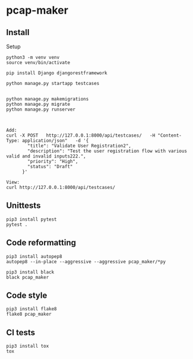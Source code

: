 # pcap-maker
 

## Install
Setup 
```
python3 -m venv venv
source venv/bin/activate
```

```
pip install Django djangorestframework

python manage.py startapp testcases


python manage.py makemigrations
python manage.py migrate
python manage.py runserver



Add:
curl -X POST   http://127.0.0.1:8000/api/testcases/   -H "Content-Type: application/json"   -d '{
        "title": "Validate User Registration2",
        "description": "Test the user registration flow with various valid and invalid inputs222.",
        "priority": "High",
        "status": "Draft"
      }'

View:
curl http://127.0.0.1:8000/api/testcases/
```



## Unittests

```
pip3 install pytest
pytest .
```

## Code reformatting

```
pip3 install autopep8
autopep8 --in-place --aggressive --aggressive pcap_maker/*py
```

```
pip3 install black
black pcap_maker
```
## Code style
```
pip3 install flake8
flake8 pcap_maker
```


## CI tests
```
pip3 install tox
tox
```

